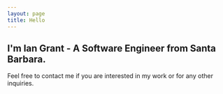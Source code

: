 ```yaml
---
layout: page
title: Hello
---
```


## I'm Ian Grant - A Software Engineer from Santa Barbara.

Feel free to contact me if you are interested in my work or for any other inquiries.

